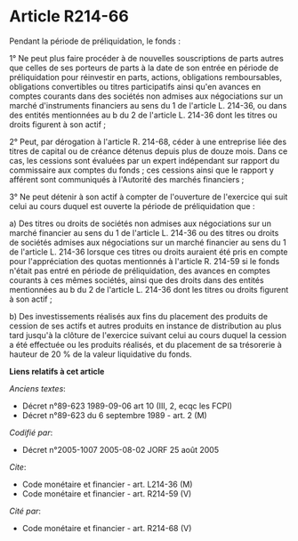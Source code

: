 # Article R214-66

Pendant la période de préliquidation, le fonds :

1° Ne peut plus faire procéder à de nouvelles souscriptions de parts autres que celles de ses porteurs de parts à la date de
son entrée en période de préliquidation pour réinvestir en parts, actions, obligations remboursables, obligations
convertibles ou titres participatifs ainsi qu'en avances en comptes courants dans des sociétés non admises aux négociations
sur un marché d'instruments financiers au sens du 1 de l'article L. 214-36, ou dans des entités mentionnées au b du 2 de
l'article L. 214-36 dont les titres ou droits figurent à son actif ;

2° Peut, par dérogation à l'article R. 214-68, céder à une entreprise liée des titres de capital ou de créance détenus depuis
plus de douze mois. Dans ce cas, les cessions sont évaluées par un expert indépendant sur rapport du commissaire aux comptes
du fonds ; ces cessions ainsi que le rapport y afférent sont communiqués à l'Autorité des marchés financiers ;

3° Ne peut détenir à son actif à compter de l'ouverture de l'exercice qui suit celui au cours duquel est ouverte la période
de préliquidation que :

a) Des titres ou droits de sociétés non admises aux négociations sur un marché financier au sens du 1 de l'article L. 214-36
ou des titres ou droits de sociétés admises aux négociations sur un marché financier au sens du 1 de l'article L. 214-36
lorsque ces titres ou droits auraient été pris en compte pour l'appréciation des quotas mentionnés à l'article R. 214-59 si
le fonds n'était pas entré en période de préliquidation, des avances en comptes courants à ces mêmes sociétés, ainsi que des
droits dans des entités mentionnées au b du 2 de l'article L. 214-36 dont les titres ou droits figurent à son actif ;

b) Des investissements réalisés aux fins du placement des produits de cession de ses actifs et autres produits en instance de
distribution au plus tard jusqu'à la clôture de l'exercice suivant celui au cours duquel la cession a été effectuée ou les
produits réalisés, et du placement de sa trésorerie à hauteur de 20 % de la valeur liquidative du fonds.

**Liens relatifs à cet article**

_Anciens textes_:

  - Décret n°89-623 1989-09-06 art 10 (III, 2, ecqc les FCPI)
  - Décret n°89-623 du 6 septembre 1989 - art. 2 (M)

_Codifié par_:

  - Décret n°2005-1007 2005-08-02 JORF 25 août 2005

_Cite_:

  - Code monétaire et financier - art. L214-36 (M)
  - Code monétaire et financier - art. R214-59 (V)

_Cité par_:

  - Code monétaire et financier - art. R214-68 (V)
